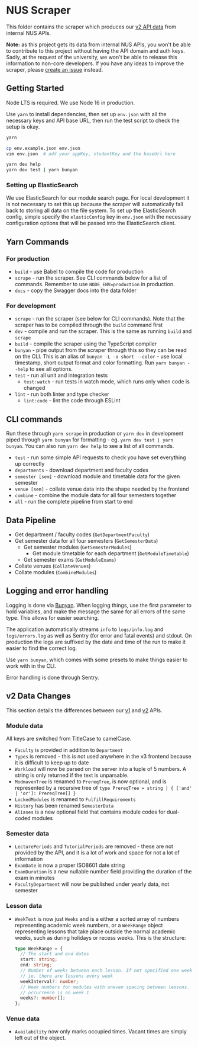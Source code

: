 # NUS Scraper

This folder contains the scraper which produces our [v2 API data][api-v2] from internal NUS APIs.

**Note:** as this project gets its data from internal NUS APIs, you won't be able to contribute to this project without having the API domain and auth keys. Sadly, at the request of the university, we won't be able to release this information to non-core developers. If you have any ideas to improve the scraper, please [create an issue](https://github.com/nusmodifications/nusmods/issues/new/choose) instead.

## Getting Started

Node LTS is required. We use Node 16 in production.

Use `yarn` to install dependencies, then set up `env.json` with all the necessary keys and API base URL, then run the test script to check the setup is okay.

```sh
yarn

cp env.example.json env.json
vim env.json  # add your appKey, studentKey and the baseUrl here

yarn dev help
yarn dev test | yarn bunyan
```

### Setting up ElasticSearch

We use ElasticSearch for our module search page. For local development it is not necessary to set this up because the scraper will automatically fall back to storing all data on the file system. To set up the ElasticSearch config, simple specify the `elasticConfig` key in `env.json` with the necessary configuration options that will be passed into the ElasticSearch client.

## Yarn Commands

### For production

- `build` - use Babel to compile the code for production
- `scrape` - run the scraper. See CLI commands below for a list of commands. Remember to use `NODE_ENV=production` in production.
- `docs` - copy the Swagger docs into the data folder

### For development

- `scrape` - run the scraper (see below for CLI commands). Note that the scraper has to be compiled through the `build` command first
- `dev` - compile and run the scraper. This is the same as running `build` and `scrape`
- `build` - compile the scraper using the TypeScript compiler
- `bunyan` - pipe output from the scraper through this so they can be read on the CLI. This is an alias of `bunyan -L -o short --color` - use local timestamp, short output format and color formatting. Run `yarn bunyan --help` to see all options.
- `test` - run all unit and integration tests
  - `test:watch` - run tests in watch mode, which runs only when code is changed
- `lint` - run both linter and type checker
  - `lint:code` - lint the code through ESLint


## CLI commands

Run these through `yarn scrape` in production or `yarn dev` in development piped through `yarn bunyan` for formatting - eg. `yarn dev test | yarn bunyan`. You can also run `yarn dev help` to see a list of all commands.

- `test` - run some simple API requests to check you have set everything up correctly
- `departments` - download department and faculty codes
- `semester [sem]` - download module and timetable data for the given semester
- `venue [sem]` - collate venue data into the shape needed by the frontend
- `combine` - combine the module data for all four semesters together
- `all` - run the complete pipeline from start to end

## Data Pipeline

- Get department / faculty codes (`GetDepartmentFaculty`)
- Get semester data for all four semesters (`GetSemesterData`)
  - Get semester modules (`GetSemesterModules`)
    - Get module timetable for each department (`GetModuleTimetable`)
  - Get semester exams (`GetModuleExams`)
- Collate venues (`CollateVenues`)
- Collate modules (`CombineModules`)

## Logging and error handling

Logging is done via [Bunyan][bunyan]. When logging things, use the first parameter to hold variables, and make the message the same for all errors of the same type. This allows for easier searching.

The application automatically streams `info` to `logs/info.log` and `logs/errors.log` as well as Sentry (for error and fatal events) and stdout. On production the logs are suffixed by the date and time of the run to make it easier to find the correct log.

Use `yarn bunyan`, which comes with some presets to make things easier to work with in the CLI.

Error handling is done through Sentry.

## v2 Data Changes

This section details the differences between our [v1][api-v1] and [v2][api-v2] APIs.

### Module data

All keys are switched from TitleCase to camelCase.

- `Faculty` is provided in addition to `Department`
- `Types` is removed - this is not used anywhere in the v3 frontend because it is difficult to keep up to date
- `Workload` will now be parsed on the server into a tuple of 5 numbers. A string is only returned if the text is unparsable.
- `ModmavenTree` is renamed to `PrereqTree`, is now optional, and is represented by a recursive tree of `type PrereqTree = string | { ['and' | 'or']: PrereqTree[] }`
- `LockedModules` is renamed to `FulfillRequirements`
- `History` has been renamed `SemesterData`
- `Aliases` is a new optional field that contains module codes for dual-coded modules

### Semester data

- `LecturePeriods` and `TutorialPeriods` are removed - these are not provided by the API, and it is a lot of work and space for not a lot of information
- `ExamDate` is now a proper ISO8601 date string
- `ExamDuration` is a new nullable number field providing the duration of the exam in minutes
- `FacultyDepartment` will now be published under yearly data, not semester

### Lesson data

- `WeekText` is now just `Weeks` and is a either a sorted array of numbers representing academic week numbers, or a `WeekRange` object representing lessons that take place outside the normal academic weeks, such as during holidays or recess weeks. This is the structure:

  ```ts
  type WeekRange = {
    // The start and end dates
    start: string;
    end: string;
    // Number of weeks between each lesson. If not specified one week is assumed
    // ie. there are lessons every week
    weekInterval?: number;
    // Week numbers for modules with uneven spacing between lessons. The first
    // occurrence is on week 1
    weeks?: number[];
  };
  ```

### Venue data

- `Availability` now only marks occupied times. Vacant times are simply left out of the object.

[api-v1]: https://api.nusmods.com
[api-v2]: https://api.nusmods.com/v2
[bunyan]: https://github.com/trentm/node-bunyan
